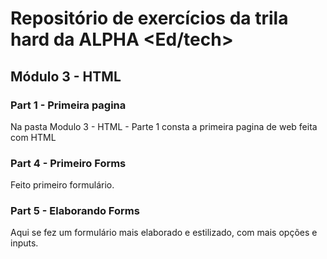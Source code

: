 # Repositório de exercícios da trila hard da ALPHA <Ed/tech>
## Módulo 3 - HTML
### Part 1 - Primeira pagina
Na pasta Modulo 3 - HTML - Parte 1 consta a primeira pagina de web feita com HTML

### Part 4 - Primeiro Forms
Feito primeiro formulário.

### Part 5 - Elaborando Forms
Aqui se fez um formulário mais elaborado e estilizado, com mais opções e inputs.